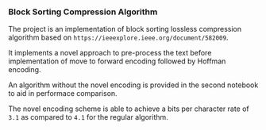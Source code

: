 ### Block Sorting Compression Algorithm
The project is an implementation of block sorting lossless compression algorithm based on `https://ieeexplore.ieee.org/document/582009`.

It implements a novel approach to pre-process the text before implementation of move to forward encoding followed by Hoffman encoding.

An algorithm without the novel encoding is provided in the second notebook to aid in performace comparison.

The novel encoding scheme is able to achieve a bits per character rate of `3.1` as compared to `4.1` for the regular algorithm.

